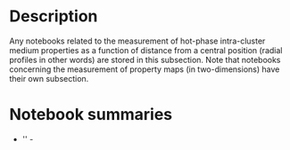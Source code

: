 # Description
Any notebooks related to the measurement of hot-phase intra-cluster medium properties as a function of distance from a central position (radial profiles in other words) are stored in this subsection. Note that notebooks concerning the measurement of property maps (in two-dimensions) have their own subsection.

# Notebook summaries

* '' - 